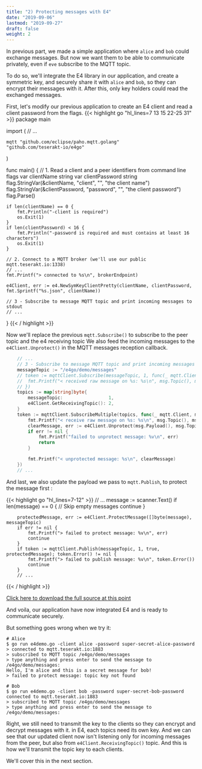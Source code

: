 ```yaml
---
title: "2) Protecting messages with E4"
date: "2019-09-06"
lastmod: "2019-09-27"
draft: false
weight: 2
---
```


In previous part, we made a simple application where `alice` and `bob` could exchange messages. But now we want them to be able to communicate privately, even if `eve` subscribe to the MQTT topic.

To do so, we'll integrate the E4 library in our application, and create a symmetric key, and securely share it with `alice` and `bob`, so they can encrypt their messages with it. After this, only key holders could read the exchanged messages.

First, let's modify our previous application to create an E4 client and read a client password from the flags.
{{< highlight go "hl_lines=7 13 15 22-25 31" >}}
package main

import (
    // ...

	mqtt "github.com/eclipse/paho.mqtt.golang"
	"github.com/teserakt-io/e4go"
)

func main() {
	// 1. Read a client and a peer identifiers from command line flags
	var clientName string
	var clientPassword string
	flag.StringVar(&clientName, "client", "", "the client name")
	flag.StringVar(&clientPassword, "password", "", "the client password")
	flag.Parse()

	if len(clientName) == 0 {
		fmt.Println("-client is required")
		os.Exit(1)
	}
	if len(clientPassword) < 16 {
		fmt.Println("-password is required and must contains at least 16 characters")
		os.Exit(1)
	}

	// 2. Connect to a MQTT broker (we'll use our public mqtt.teserakt.io:1338)
	// ...
	fmt.Printf("> connected to %s\n", brokerEndpoint)

	e4Client, err := e4.NewSymKeyClientPretty(clientName, clientPassword, fmt.Sprintf("%s.json", clientName))

	// 3 - Subscribe to message MQTT topic and print incoming messages to stdout
	// ...
}
{{< / highlight >}}

Now we'll replace the previous `mqtt.Subscribe()` to subscribe to the peer topic and the e4 receiving topic
We also feed the incoming messages to the `e4Client.Unprotect()` in the MQTT messages reception callback.

```go
	// ...
	// 3 - Subscribe to message MQTT topic and print incoming messages to stdout
	messageTopic := "/e4go/demo/messages"
	// token := mqttClient.Subscribe(messageTopic, 1, func(_ mqtt.Client, msg mqtt.Message) {
	// 	fmt.Printf("< received raw message on %s: %s\n", msg.Topic(), msg.Payload())
	// })
	topics := map[string]byte{
		messageTopic:                 1,
		e4Client.GetReceivingTopic(): 2,
	}
	token := mqttClient.SubscribeMultiple(topics, func(_ mqtt.Client, msg mqtt.Message) {
		fmt.Printf("< receive raw message on %s: %s\n", msg.Topic(), msg.Payload())
		clearMessage, err := e4Client.Unprotect(msg.Payload(), msg.Topic())
		if err != nil {
			fmt.Printf("failed to unprotect message: %v\n", err)
			return
		}

		fmt.Printf("< unprotected message: %s\n", clearMessage)
	})
	// ...
```

And last, we also update the payload we pass to `mqtt.Publish`, to protect the message first :

{{< highlight go "hl_lines=7-12" >}}
        // ...
		message := scanner.Text()
		if len(message) == 0 { // Skip empty messages
			continue
		}

		protectedMessage, err := e4Client.ProtectMessage([]byte(message), messageTopic)
		if err != nil {
			fmt.Printf("> failed to protect message: %v\n", err)
			continue
		}
		if token := mqttClient.Publish(messageTopic, 1, true, protectedMessage); token.Error() != nil {
			fmt.Printf("> failed to publish message: %v\n", token.Error())
			continue
		}
        // ...
{{< / highlight >}}

[Click here to download the full source at this point](../e4demo-step2.go)

And voila, our application have now integrated E4 and is ready to communicate securely.

But something goes wrong when we try it:
```text
# Alice
$ go run e4demo.go -client alice -password super-secret-alice-password
> connected to mqtt.teserakt.io:1883
> subscribed to MQTT topic /e4go/demo/messages
> type anything and press enter to send the message to /e4go/demo/messages:
Hello, I'm alice and this is a secret message for bob!
> failed to protect message: topic key not found

# Bob
$ go run e4demo.go -client bob -password super-secret-bob-password
connected to mqtt.teserakt.io:1883
> subscribed to MQTT topic /e4go/demo/messages
> type anything and press enter to send the message to /e4go/demo/messages:
```

Right, we still need to transmit the key to the clients so they can encrypt and decrypt messages with it.
in E4, each topics need its own key. And we can see that our updated client now isn't listening only for incoming messages from the peer, but also from `e4Client.ReceivingTopic()` topic. And this is how we'll transmit the topic key to each clients.

We'll cover this in the next section.
